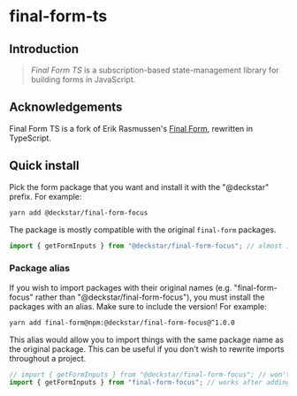 # final-form-ts

## Introduction

> _Final Form TS_ is a subscription-based state-management library for building forms in JavaScript.

## Acknowledgements

Final Form TS is a fork of Erik Rasmussen's [Final Form](https://github.com/final-form/final-form-focus), rewritten in TypeScript.

## Quick install

Pick the form package that you want and install it with the "@deckstar" prefix. For example:

```bash
yarn add @deckstar/final-form-focus
```

The package is mostly compatible with the original `final-form` packages.

```ts
import { getFormInputs } from "@deckstar/final-form-focus"; // almost identical to the original final-form-focus
```

### Package alias

If you wish to import packages with their original names (e.g. "final-form-focus" rather than "@deckstar/final-form-focus"), you must install the packages with an alias. Make sure to include the version! For example:

```bash
yarn add final-form@npm:@deckstar/final-form-focus@^1.0.0
```

This alias would allow you to import things with the same package name as the original package. This can be useful if you don't wish to rewrite imports throughout a project.

```ts
// import { getFormInputs } from "@deckstar/final-form-focus"; // won't work anymore
import { getFormInputs } from "final-form-focus"; // works after adding the alias!
```
